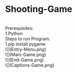 # Shooting-Game
<br>
Prerequisites:
<br>
1.Python
<br>
Steps to run Program:
<br>
1.pip install pygame
<br>
![](Entry-Menu.png)
<br>
![](Main-Game.png)
<br>
![](End-Game.png)
<br>
![](Captions-Game.png)
